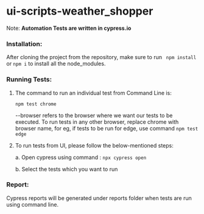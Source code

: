 # ui-scripts-weather_shopper

Note: **Automation Tests are written in cypress.io**

### Installation:
After cloning the project from the repository, make sure to run ``` npm install``` or ```npm i``` to install all the node_modules.

### Running Tests:
1. The command to run an individual test from Command Line is:

    ```npm test chrome```

    --browser refers to the browser where we want our tests to be executed. To run tests in any other browser, replace chrome with browser name, for eg, if tests to be run for           edge, use command ```npm test edge```

2. To run tests from UI, please follow the below-mentioned steps:

    a. Open cypress using command :  ```npx cypress open```
    
    b. Select the tests which you want to run

### Report:
Cypress reports will be generated under reports folder when tests are run using command line. 
